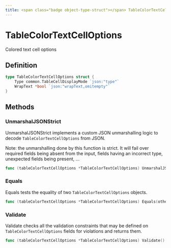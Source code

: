 ```yaml
---
title: <span class="badge object-type-struct"></span> TableColorTextCellOptions
---
```

# <span class="badge object-type-struct"></span> TableColorTextCellOptions

Colored text cell options

## Definition

```go
type TableColorTextCellOptions struct {
    Type common.TableCellDisplayMode `json:"type"`
    WrapText *bool `json:"wrapText,omitempty"`
}
```
## Methods

### <span class="badge object-method"></span> UnmarshalJSONStrict

UnmarshalJSONStrict implements a custom JSON unmarshalling logic to decode `TableColorTextCellOptions` from JSON.

Note: the unmarshalling done by this function is strict. It will fail over required fields being absent from the input, fields having an incorrect type, unexpected fields being present, …

```go
func (tableColorTextCellOptions *TableColorTextCellOptions) UnmarshalJSONStrict(raw []byte) error
```

### <span class="badge object-method"></span> Equals

Equals tests the equality of two `TableColorTextCellOptions` objects.

```go
func (tableColorTextCellOptions *TableColorTextCellOptions) Equals(other TableColorTextCellOptions) bool
```

### <span class="badge object-method"></span> Validate

Validate checks all the validation constraints that may be defined on `TableColorTextCellOptions` fields for violations and returns them.

```go
func (tableColorTextCellOptions *TableColorTextCellOptions) Validate() error
```

